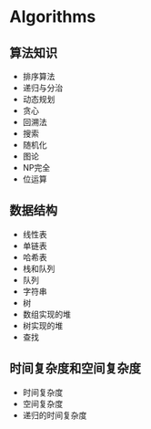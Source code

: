 # Algorithms



## 算法知识

- 排序算法
- 递归与分治
- 动态规划
- 贪心
- 回溯法
- 搜索
- 随机化
- 图论
- NP完全
- 位运算

## 数据结构

- 线性表
- 单链表
- 哈希表
- 栈和队列
- 队列
- 字符串
- 树
- 数组实现的堆
- 树实现的堆
- 查找

## 时间复杂度和空间复杂度

- 时间复杂度
- 空间复杂度
- 递归的时间复杂度

